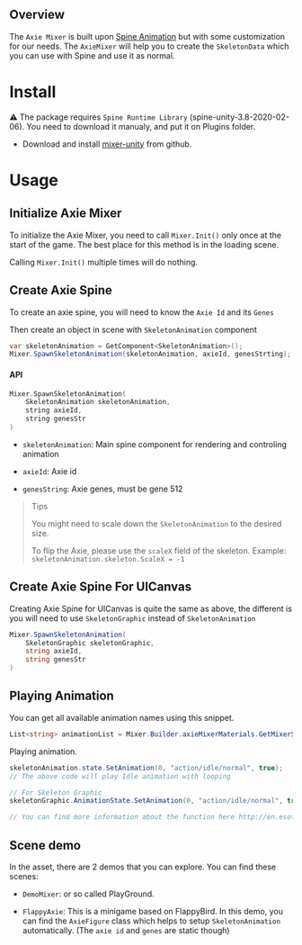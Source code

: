 ## Overview

The `Axie Mixer` is built upon [Spine Animation](http://en.esotericsoftware.com/) but with some customization for our needs. The `AxieMixer` will help you to create the `SkeletonData` which you can use with Spine and use it as normal.

# Install

⚠️ The package requires `Spine Runtime Library` (spine-unity-3.8-2020-02-06). You need to download it manualy, and put it on Plugins folder.

- Download and install [mixer-unity](https://github.com/axieinfinity/mixer-unity) from github.


# Usage

## Initialize Axie Mixer

To initialize the Axie Mixer, you need to call `Mixer.Init()` only once at the start of the game. The best place for this method is in the loading scene.

Calling `Mixer.Init()` multiple times will do nothing.



## Create Axie Spine

To create an axie spine, you will need to know the `Axie Id` and its `Genes`

Then create an object in scene with `SkeletonAnimation` component

```cs
var skeletonAnimation = GetComponent<SkeletonAnimation>();
Mixer.SpawnSkeletonAnimation(skeletonAnimation, axieId, genesStrting);
```

#### API

```c
Mixer.SpawnSkeletonAnimation(
    SkeletonAnimation skeletonAnimation, 
    string axieId, 
    string genesStr
)
```

- `skeletonAnimation`: Main spine component for rendering and controling animation

- `axieId`: Axie id

- `genesString`: Axie genes, must be gene 512



> Tips
> 
> You might need to scale down the `SkeletonAnimation` to the desired size.
> 
> To flip the Axie, please use the `scaleX` field of the skeleton. Example: `skeletonAnimation.skeleton.ScaleX = -1`



## Create Axie Spine For UICanvas

Creating Axie Spine for UICanvas is quite the same as above, the different is you will need to use `SkeletonGraphic` instead of `SkeletonAnimation`

```cs
Mixer.SpawnSkeletonAnimation(
    SkeletonGraphic skeletonGraphic, 
    string axieId, 
    string genesStr
)
```



## Playing Animation

You can get all available animation names using this snippet.

```cs
List<string> animationList = Mixer.Builder.axieMixerMaterials.GetMixerStuff(AxieFormType.Normal).GetAnimatioNames();
```



Playing animation.

```cs
skeletonAnimation.state.SetAnimation(0, "action/idle/normal", true);
// The above code will play Idle animation with looping 

// For Skeleton Graphic
skeletonGraphic.AnimationState.SetAnimation(0, "action/idle/normal", true);

// You can find more information about the function here http://en.esotericsoftware.com/spine-applying-animations
```



## Scene demo

In the asset, there are 2 demos that you can explore. You can find these scenes:

- `DemoMixer`: or so called PlayGround. 

- `FlappyAxie`: This is a minigame based on FlappyBird. In this demo, you can find the `AxieFigure` class which helps to setup `SkeletonAnimation` automatically. (The `axie id` and `genes` are static though)


